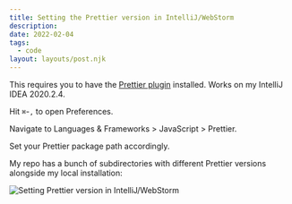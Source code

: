 ```yaml
---
title: Setting the Prettier version in IntelliJ/WebStorm
description:
date: 2022-02-04
tags:
  - code
layout: layouts/post.njk
---
```


This requires you to have the [Prettier plugin](https://plugins.jetbrains.com/plugin/10456-prettier/) installed. Works on my IntelliJ IDEA 2020.2.4.

Hit `⌘`-`,` to open Preferences.

Navigate to Languages & Frameworks > JavaScript > Prettier.

Set your Prettier package path accordingly.

My repo has a bunch of subdirectories with different Prettier versions alongside my local installation:

![Setting Prettier version in IntelliJ/WebStorm](../../files/setting-prettier-version-in-intellij.png)
